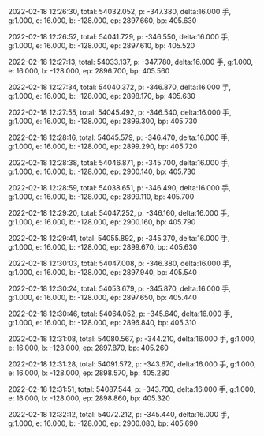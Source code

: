 2022-02-18 12:26:30, total: 54032.052, p: -347.380, delta:16.000 手, g:1.000, e: 16.000, b: -128.000, ep: 2897.660, bp: 405.630

2022-02-18 12:26:52, total: 54041.729, p: -346.550, delta:16.000 手, g:1.000, e: 16.000, b: -128.000, ep: 2897.610, bp: 405.520

2022-02-18 12:27:13, total: 54033.137, p: -347.780, delta:16.000 手, g:1.000, e: 16.000, b: -128.000, ep: 2896.700, bp: 405.560

2022-02-18 12:27:34, total: 54040.372, p: -346.870, delta:16.000 手, g:1.000, e: 16.000, b: -128.000, ep: 2898.170, bp: 405.630

2022-02-18 12:27:55, total: 54045.492, p: -346.540, delta:16.000 手, g:1.000, e: 16.000, b: -128.000, ep: 2899.300, bp: 405.730

2022-02-18 12:28:16, total: 54045.579, p: -346.470, delta:16.000 手, g:1.000, e: 16.000, b: -128.000, ep: 2899.290, bp: 405.720

2022-02-18 12:28:38, total: 54046.871, p: -345.700, delta:16.000 手, g:1.000, e: 16.000, b: -128.000, ep: 2900.140, bp: 405.730

2022-02-18 12:28:59, total: 54038.651, p: -346.490, delta:16.000 手, g:1.000, e: 16.000, b: -128.000, ep: 2899.110, bp: 405.700

2022-02-18 12:29:20, total: 54047.252, p: -346.160, delta:16.000 手, g:1.000, e: 16.000, b: -128.000, ep: 2900.160, bp: 405.790

2022-02-18 12:29:41, total: 54055.892, p: -345.370, delta:16.000 手, g:1.000, e: 16.000, b: -128.000, ep: 2899.670, bp: 405.630

2022-02-18 12:30:03, total: 54047.008, p: -346.380, delta:16.000 手, g:1.000, e: 16.000, b: -128.000, ep: 2897.940, bp: 405.540

2022-02-18 12:30:24, total: 54053.679, p: -345.870, delta:16.000 手, g:1.000, e: 16.000, b: -128.000, ep: 2897.650, bp: 405.440

2022-02-18 12:30:46, total: 54064.052, p: -345.640, delta:16.000 手, g:1.000, e: 16.000, b: -128.000, ep: 2896.840, bp: 405.310

2022-02-18 12:31:08, total: 54080.567, p: -344.210, delta:16.000 手, g:1.000, e: 16.000, b: -128.000, ep: 2897.870, bp: 405.260

2022-02-18 12:31:28, total: 54091.572, p: -343.670, delta:16.000 手, g:1.000, e: 16.000, b: -128.000, ep: 2898.570, bp: 405.280

2022-02-18 12:31:51, total: 54087.544, p: -343.700, delta:16.000 手, g:1.000, e: 16.000, b: -128.000, ep: 2898.860, bp: 405.320

2022-02-18 12:32:12, total: 54072.212, p: -345.440, delta:16.000 手, g:1.000, e: 16.000, b: -128.000, ep: 2900.080, bp: 405.690